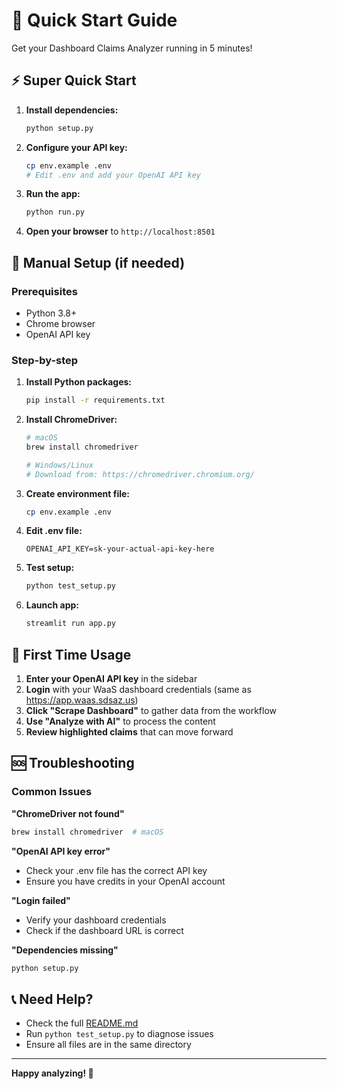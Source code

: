 # 🚀 Quick Start Guide

Get your Dashboard Claims Analyzer running in 5 minutes!

## ⚡ Super Quick Start

1. **Install dependencies:**
   ```bash
   python setup.py
   ```

2. **Configure your API key:**
   ```bash
   cp env.example .env
   # Edit .env and add your OpenAI API key
   ```

3. **Run the app:**
   ```bash
   python run.py
   ```

4. **Open your browser** to `http://localhost:8501`

## 🔧 Manual Setup (if needed)

### Prerequisites
- Python 3.8+
- Chrome browser
- OpenAI API key

### Step-by-step

1. **Install Python packages:**
   ```bash
   pip install -r requirements.txt
   ```

2. **Install ChromeDriver:**
   ```bash
   # macOS
   brew install chromedriver
   
   # Windows/Linux
   # Download from: https://chromedriver.chromium.org/
   ```

3. **Create environment file:**
   ```bash
   cp env.example .env
   ```

4. **Edit .env file:**
   ```env
   OPENAI_API_KEY=sk-your-actual-api-key-here
   ```

5. **Test setup:**
   ```bash
   python test_setup.py
   ```

6. **Launch app:**
   ```bash
   streamlit run app.py
   ```

## 🎯 First Time Usage

1. **Enter your OpenAI API key** in the sidebar
2. **Login** with your WaaS dashboard credentials (same as https://app.waas.sdsaz.us)
3. **Click "Scrape Dashboard"** to gather data from the workflow
4. **Use "Analyze with AI"** to process the content
5. **Review highlighted claims** that can move forward

## 🆘 Troubleshooting

### Common Issues

**"ChromeDriver not found"**
```bash
brew install chromedriver  # macOS
```

**"OpenAI API key error"**
- Check your .env file has the correct API key
- Ensure you have credits in your OpenAI account

**"Login failed"**
- Verify your dashboard credentials
- Check if the dashboard URL is correct

**"Dependencies missing"**
```bash
python setup.py
```

## 📞 Need Help?

- Check the full [README.md](README.md)
- Run `python test_setup.py` to diagnose issues
- Ensure all files are in the same directory

---

**Happy analyzing! 🎉**
